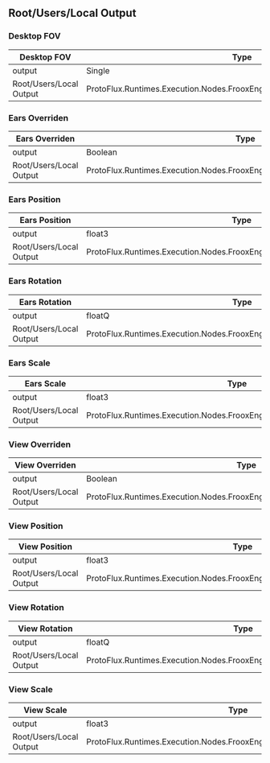 <!-----------------------------------------------------------------------+
 ! This file has been generated using a script. Do not edit it manually. !
 ! Edit the individual node pages instead.                               !
 +----------------------------------------------------------------------->

## Root/Users/Local Output

### Desktop FOV

<!-- ProtofluxNode:start -->
| Desktop FOV | Type | Label |
| --- | ---- | ----- |
| output | Single | * |
| Root/Users/Local Output | ProtoFlux.Runtimes.Execution.Nodes.FrooxEngine.Users.LocalOutput.DesktopFOV |  |
<!-- ProtofluxNode:end -->


### Ears Overriden

<!-- ProtofluxNode:start -->
| Ears Overriden | Type | Label |
| --- | ---- | ----- |
| output | Boolean | * |
| Root/Users/Local Output | ProtoFlux.Runtimes.Execution.Nodes.FrooxEngine.Users.LocalOutput.EarsOverriden |  |
<!-- ProtofluxNode:end -->


### Ears Position

<!-- ProtofluxNode:start -->
| Ears Position | Type | Label |
| --- | ---- | ----- |
| output | float3 | * |
| Root/Users/Local Output | ProtoFlux.Runtimes.Execution.Nodes.FrooxEngine.Users.LocalOutput.EarsPosition |  |
<!-- ProtofluxNode:end -->


### Ears Rotation

<!-- ProtofluxNode:start -->
| Ears Rotation | Type | Label |
| --- | ---- | ----- |
| output | floatQ | * |
| Root/Users/Local Output | ProtoFlux.Runtimes.Execution.Nodes.FrooxEngine.Users.LocalOutput.EarsRotation |  |
<!-- ProtofluxNode:end -->


### Ears Scale

<!-- ProtofluxNode:start -->
| Ears Scale | Type | Label |
| --- | ---- | ----- |
| output | float3 | * |
| Root/Users/Local Output | ProtoFlux.Runtimes.Execution.Nodes.FrooxEngine.Users.LocalOutput.EarsScale |  |
<!-- ProtofluxNode:end -->


### View Overriden

<!-- ProtofluxNode:start -->
| View Overriden | Type | Label |
| --- | ---- | ----- |
| output | Boolean | * |
| Root/Users/Local Output | ProtoFlux.Runtimes.Execution.Nodes.FrooxEngine.Users.LocalOutput.ViewOverriden |  |
<!-- ProtofluxNode:end -->


### View Position

<!-- ProtofluxNode:start -->
| View Position | Type | Label |
| --- | ---- | ----- |
| output | float3 | * |
| Root/Users/Local Output | ProtoFlux.Runtimes.Execution.Nodes.FrooxEngine.Users.LocalOutput.ViewPosition |  |
<!-- ProtofluxNode:end -->


### View Rotation

<!-- ProtofluxNode:start -->
| View Rotation | Type | Label |
| --- | ---- | ----- |
| output | floatQ | * |
| Root/Users/Local Output | ProtoFlux.Runtimes.Execution.Nodes.FrooxEngine.Users.LocalOutput.ViewRotation |  |
<!-- ProtofluxNode:end -->


### View Scale

<!-- ProtofluxNode:start -->
| View Scale | Type | Label |
| --- | ---- | ----- |
| output | float3 | * |
| Root/Users/Local Output | ProtoFlux.Runtimes.Execution.Nodes.FrooxEngine.Users.LocalOutput.ViewScale |  |
<!-- ProtofluxNode:end -->


